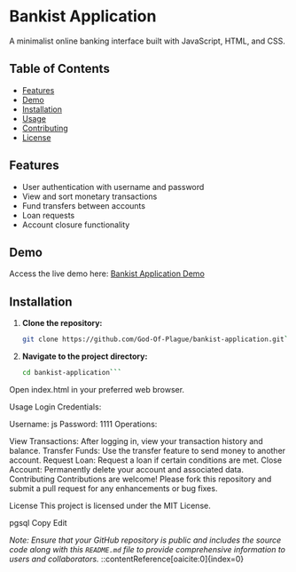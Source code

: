 # Bankist Application

A minimalist online banking interface built with JavaScript, HTML, and CSS.

## Table of Contents

- [Features](#features)
- [Demo](#demo)
- [Installation](#installation)
- [Usage](#usage)
- [Contributing](#contributing)
- [License](#license)

## Features

- User authentication with username and password
- View and sort monetary transactions
- Fund transfers between accounts
- Loan requests
- Account closure functionality

## Demo

Access the live demo here: [Bankist Application Demo](https://bankist-dom.netlify.app/)

## Installation

1. **Clone the repository:**

   ```bash
   git clone https://github.com/God-Of-Plague/bankist-application.git```
2. **Navigate to the project directory:**
   ```bash
   cd bankist-application```
Open index.html in your preferred web browser.

Usage
Login Credentials:

Username: js
Password: 1111
Operations:

View Transactions: After logging in, view your transaction history and balance.
Transfer Funds: Use the transfer feature to send money to another account.
Request Loan: Request a loan if certain conditions are met.
Close Account: Permanently delete your account and associated data.
Contributing
Contributions are welcome! Please fork this repository and submit a pull request for any enhancements or bug fixes.

License
This project is licensed under the MIT License.

pgsql
Copy
Edit

*Note: Ensure that your GitHub repository is public and includes the source code along with this `README.md` file to provide comprehensive information to users and collaborators.*
::contentReference[oaicite:0]{index=0}
 

